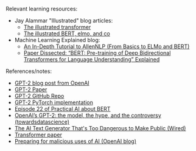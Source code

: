 Relevant learning resources:

- Jay Alammar "Illustrated" blog articles:
    - [The illustrated transformer](https://jalammar.github.io/illustrated-transformer/)
    - [The illustrated BERT, elmo, and co](http://jalammar.github.io/illustrated-bert/)
- Machine Learning Explained blog:
    - [An In-Depth Tutorial to AllenNLP (From Basics to ELMo and BERT)](http://mlexplained.com/2019/01/30/an-in-depth-tutorial-to-allennlp-from-basics-to-elmo-and-bert/)
    - [Paper Dissected: “BERT: Pre-training of Deep Bidirectional Transformers for Language Understanding” Explained](http://mlexplained.com/2019/01/07/paper-dissected-bert-pre-training-of-deep-bidirectional-transformers-for-language-understanding-explained/)

References/notes:

- [GPT-2 blog post from OpenAI](https://blog.openai.com/better-language-models/)
- [GPT-2 Paper](https://d4mucfpksywv.cloudfront.net/better-language-models/language-models.pdf)
- [GPT-2 GitHub Repo](https://github.com/openai/gpt-2)
- [GPT-2 PyTorch implementation](https://github.com/huggingface/pytorch-pretrained-BERT)
- [Episode 22 of Practical AI about BERT](https://changelog.com/practicalai/22)
- [OpenAI’s GPT-2: the model, the hype, and the controversy (towardsdatascience)](https://towardsdatascience.com/openais-gpt-2-the-model-the-hype-and-the-controversy-1109f4bfd5e8)
- [The AI Text Generator That's Too Dangerous to Make Public (Wired)](https://www.wired.com/story/ai-text-generator-too-dangerous-to-make-public/)
- [Transformer paper](https://arxiv.org/pdf/1706.03762.pdf)
- [Preparing for malicious uses of AI (OpenAI blog)](https://blog.openai.com/preparing-for-malicious-uses-of-ai/)